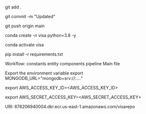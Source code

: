 git add .

git commit -m "Updated"

git push origin main


conda create -n visa python=3.8 -y

conda activate visa

pip install -r requirements.txt

Workflow:
constants
entity
components
pipeline
Main file

Export the environment variable
export MONGODB_URL="mongodb+srv://<username>:<password>...."

export AWS_ACCESS_KEY_ID=<AWS_ACCESS_KEY_ID>

export AWS_SECRET_ACCESS_KEY=<AWS_SECRET_ACCESS_KEY>


URI: 676206940004.dkr.ecr.us-east-1.amazonaws.com/visarepo
